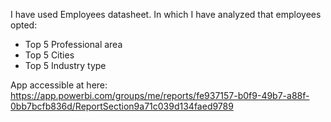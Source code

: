 I have used Employees datasheet. In which I have analyzed that employees opted:
 - Top 5 Professional area
 - Top 5 Cities
 - Top 5 Industry type
 
 
 App accessible at here:
https://app.powerbi.com/groups/me/reports/fe937157-b0f9-49b7-a88f-0bb7bcfb836d/ReportSection9a71c039d134faed9789
